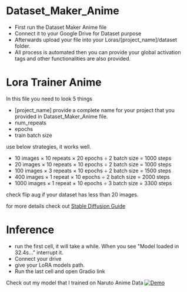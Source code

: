 # Dataset_Maker_Anime

- First run the Dataset Maker Anime file
- Connect it to your Google Drive for Dataset purpose 
- Afterwards upload your file into your Loras/[project_name]/dataset folder.
- All process is automated then you can provide your global activation tags and other functionalities are also provided.
 
# Lora Trainer Anime

In this file you need to look 5 things 
- [project_name] provide a complete name for your project that you provided in Dataset_Maker_Anime file.
- num_repeats
- epochs
- train batch size

use below strategies, it works well.

- 10 images × 10 repeats × 20 epochs ÷ 2 batch size = 1000 steps
- 20 images × 10 repeats × 10 epochs ÷ 2 batch size = 1000 steps
- 100 images × 3 repeats × 10 epochs ÷ 2 batch size = 1500 steps
- 400 images × 1 repeat × 10 epochs ÷ 2 batch size = 2000 steps
- 1000 images × 1 repeat × 10 epochs ÷ 3 batch size = 3300 steps

check flip aug if your dataset has less than 20 images.

for more details check out [Stable Diffusion Guide](https://civitai.com/models/22530)

# Inference 
- run the first cell, it will take a while. When you see "Model loaded in 32.4s..." interrupt it.
- Connect your drive
- give your LoRA models path.
- Run the last cell and open Gradio link
 
 Check out my model that I trained on Naruto Anime Data [![Demo](https://img.shields.io/badge/Demo-View%20Demo-blue)](https://civitai.com/models/146475/naruto-or-lora)

 
